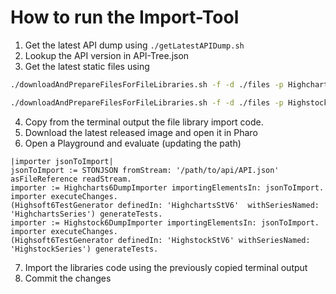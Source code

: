 # How to run the Import-Tool

1. Get the latest API dump using `./getLatestAPIDump.sh`
2. Lookup the API version in API-Tree.json
3. Get the latest static files using
```bash
./downloadAndPrepareFilesForFileLibraries.sh -f -d ./files -p Highcharts -v %API Version%
```
```bash
./downloadAndPrepareFilesForFileLibraries.sh -f -d ./files -p Highstock -v %API Version%
```
4. Copy from the terminal output the file library import code.
5. Download the latest released image and open it in Pharo
6. Open a Playground and evaluate (updating the path)
```smalltalk
|importer jsonToImport|
jsonToImport := STONJSON fromStream: '/path/to/api/API.json' asFileReference readStream.
importer := Highcharts6DumpImporter importingElementsIn: jsonToImport.
importer executeChanges.
(Highsoft6TestGenerator definedIn: 'HighchartsStV6'  withSeriesNamed: 'HighchartsSeries') generateTests.
importer := Highstock6DumpImporter importingElementsIn: jsonToImport.
importer executeChanges.
(Highsoft6TestGenerator definedIn: 'HighstockStV6' withSeriesNamed: 'HighstockSeries') generateTests.
```
7. Import the libraries code using the previously copied terminal output
8. Commit the changes
